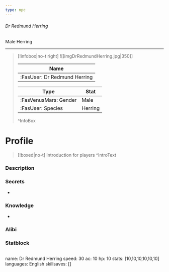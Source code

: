 ```yaml
---
type: npc
---
```


###### Dr Redmund Herring
<span class="sub2">Male Herring </span>
___

> [!infobox|no-t right]
> ![[imgDrRedmundHerring.jpg|350]]
> 
> | Name |
> | :----: |
> | :FasUser: Dr Redmund Herring | 
> 
> | Type | Stat |
> | ---- | ---- |
> | :FasVenusMars: Gender | Male |
> | :FasUser: Species | Herring |
>^InfoBox

# Profile

> [!boxed|no-t]
> Introduction for players
>^IntroText

### Description


### Secrets
- 

### Knowledge
- 

### Alibi 


### Statblock
>```statblock
name: Dr Redmund Herring
speed: 30
ac: 10
hp: 10
stats: [10,10,10,10,10,10]
languages: English
skillsaves: []